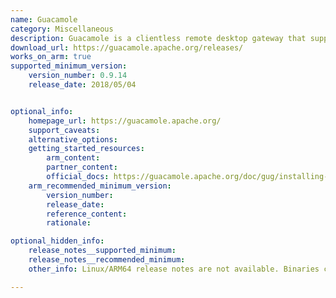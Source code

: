 ```yaml
---
name: Guacamole
category: Miscellaneous
description: Guacamole is a clientless remote desktop gateway that supports standard protocols like RDP, VNC, and SSH, allowing users to access their desktops through a web browser.
download_url: https://guacamole.apache.org/releases/
works_on_arm: true
supported_minimum_version:
    version_number: 0.9.14
    release_date: 2018/05/04


optional_info:
    homepage_url: https://guacamole.apache.org/
    support_caveats:
    alternative_options:
    getting_started_resources:
        arm_content: 
        partner_content: 
        official_docs: https://guacamole.apache.org/doc/gug/installing-guacamole.html
    arm_recommended_minimum_version:
        version_number:
        release_date:
        reference_content:
        rationale: 

optional_hidden_info:
    release_notes__supported_minimum:
    release_notes__recommended_minimum:
    other_info: Linux/ARM64 release notes are not available. Binaries can be built from the source code.

---
```

